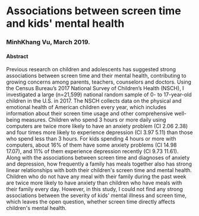 # Associations between screen time and kids' mental health

### MinhKhang Vu, March 2019.

#### Abstract
Previous research on children and adolescents has suggested strong associations between screen time and their mental health, contributing to growing concerns among parents, teachers, counselors and doctors. Using the Census Bureau’s 2017 National Survey of Children’s Health (NSCH), I investigated a large (n=21,599) national random sample of 0- to 17-year-old children in the U.S. in 2017. The NSCH collects data on the physical and emotional health of American children every year, which includes information about their screen time usage and other comprehensive well-being measures. Children who spend 3 hours or more daily using computers are twice more likely to have an anxiety problem (CI 2.06 2.38) and four times more likely to experience depression (CI 3.97 5.11) than those who spend less than 3 hours. For kids spending 4 hours or more with computers, about 16% of them have some anxiety problems (CI 14.98 17.07), and 11% of them experience depression recently (CI 9.73 11.61). Along with the associations between screen time and diagnoses of anxiety and depression, how frequently a family has meals together also has strong linear relationships with both their children's screen time and mental health. Children who do not have any meal with their family during the past week are twice more likely to have anxiety than children who have meals with their family every day. However, in this study, I could not find any strong associations between the severity of kids' mental illness and screen time, which leaves the open question, whether screen time directly affects children's mental health.
